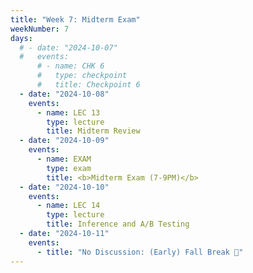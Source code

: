 ```yaml
---
title: "Week 7: Midterm Exam"
weekNumber: 7
days:
  # - date: "2024-10-07"
  #   events:
      # - name: CHK 6
      #   type: checkpoint
      #   title: Checkpoint 6
  - date: "2024-10-08"
    events:
      - name: LEC 13
        type: lecture
        title: Midterm Review
  - date: "2024-10-09"
    events:
      - name: EXAM
        type: exam
        title: <b>Midterm Exam (7-9PM)</b>
  - date: "2024-10-10"
    events:
      - name: LEC 14
        type: lecture
        title: Inference and A/B Testing
  - date: "2024-10-11"
    events:
      - title: "No Discussion: (Early) Fall Break 🍁"
---
```

